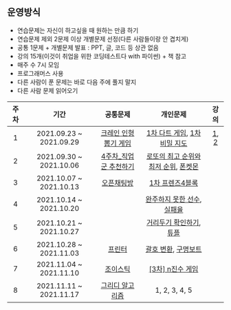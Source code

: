 ## 운영방식
* 연습문제는 자신이 하고싶을 때 원하는 만큼 하기
* 연습문제 제외 2문제 이상 개별문제 선정(다른 사람들이랑 안 겹치게)
* 공통 1문제 + 개별문제 발표 : PPT, 글, 코드 등 상관 없음
* 강의 15개(이것이 취업을 위한 코딩테스트다 with 파이썬) + 책 참고
* 매주 수 7시 모임
* 프로그래머스 사용
* 다른 사람이 푼 문제는 바로 다음 주에 풀지 말지
* 다른 사람 문제 읽어오기

| 주차 | 기간 | 공통문제 | 개인문제 | 강의 |
|:---:|:---:|:---:|:---:|:---:|
|1|2021.09.23 ~ 2021.09.29| [크레인 인형뽑기 게임](https://programmers.co.kr/learn/courses/30/lessons/64061) | [1차 다트 게임](https://programmers.co.kr/learn/courses/30/lessons/17682), [1차 비밀 지도](https://programmers.co.kr/learn/courses/30/lessons/17681) | [1](https://youtu.be/m-9pAwq1o3w), [2](https://youtu.be/7C9RgOcvkvo) |
|2|2021.09.30 ~ 2021.10.06|[4주차_직업군 추천하기](https://programmers.co.kr/learn/courses/30/lessons/84325) | [로또의 최고 순위와 최저 순위](https://programmers.co.kr/learn/courses/30/lessons/77484), [폰켓몬](https://programmers.co.kr/learn/courses/30/lessons/1845) | |
|3|2021.10.07 ~ 2021.10.13|[오픈채팅방](https://programmers.co.kr/learn/courses/30/lessons/42888?language=python3) | [1차 프렌즈4블록](https://programmers.co.kr/learn/courses/30/lessons/17679) | |
|4|2021.10.14 ~ 2021.10.20| | [완주하지 못한 선수](https://programmers.co.kr/learn/courses/30/lessons/42576), [실패율](https://programmers.co.kr/learn/courses/30/lessons/42889) | |
|5|2021.10.21 ~ 2021.10.27| | [거리두기 확인하기](https://programmers.co.kr/learn/courses/30/lessons/81302), [튜플](https://programmers.co.kr/learn/courses/30/lessons/64065)| |
|6|2021.10.28 ~ 2021.11.03| [프린터](https://programmers.co.kr/learn/courses/30/lessons/42587/solution_groups?language=python3&type=my)| [괄호 변환](https://programmers.co.kr/learn/courses/30/lessons/60058), [구명보트](https://programmers.co.kr/learn/courses/30/lessons/42885)| |
|7|2021.11.04 ~ 2021.11.10| [조이스틱](https://programmers.co.kr/learn/courses/30/lessons/42860)| [[3차] n진수 게임](https://programmers.co.kr/learn/courses/30/lessons/17687)| |
|8|2021.11.11 ~ 2021.11.17|[그리디 알고리즘](https://www.acmicpc.net/step/33)|1, 2, 3, 4, 5||
